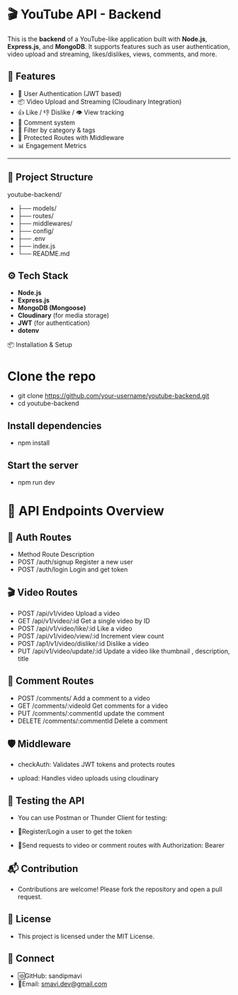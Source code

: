 # 🎬 YouTube API - Backend

This is the **backend** of a YouTube-like application built with **Node.js**, **Express.js**, and **MongoDB**. It supports features such as user authentication, video upload and streaming, likes/dislikes, views, comments, and more.
## 🚀 Features

- 🔐 User Authentication (JWT based)
- 📦 Video Upload and Streaming (Cloudinary Integration)
- 👍 Like / 👎 Dislike / 👁 View tracking
- 💬 Comment system
- 🔎 Filter by category & tags
- 🔐 Protected Routes with Middleware
- 📊 Engagement Metrics

---

## 📁 Project Structure
youtube-backend/
- ├── models/
- ├── routes/
- ├── middlewares/
- ├── config/
- ├── .env
- ├── index.js
- └── README.md

## ⚙️ Tech Stack

- **Node.js**
- **Express.js**
- **MongoDB (Mongoose)**
- **Cloudinary** (for media storage)
- **JWT** (for authentication)
- **dotenv**


📦 Installation & Setup

# Clone the repo
- git clone https://github.com/your-username/youtube-backend.git
- cd youtube-backend

## Install dependencies
- npm install



## Start the server
- npm run dev


# 📡  API Endpoints Overview
## 🔐 Auth Routes
- Method	Route	Description
- POST	/auth/signup	Register a new user
- POST	/auth/login	Login and get token

## 🎬 Video Routes

- POST	/api/v1/video	Upload a video
- GET	/api/v1/video/:id	Get a single video by ID
- POST	/api/v1/video/like/:id	Like a video
- POST	/api/v1/video/view/:id	Increment view count
- POST /ap1/v1/video/dislike/:id Dislike  a video
- PUT /api/v1/video/update/:id  Update a video like thumbnail , description, title


## 💬 Comment Routes

- POST	/comments/	Add a comment to a video
- GET	/comments/:videoId	Get comments for a video
- PUT /comments/:commentId  update the comment
- DELETE /comments/:commentId  Delete a comment

## 🛡️ Middleware
- checkAuth: Validates JWT tokens and protects routes

- upload: Handles video uploads using cloudinary

## 🧪 Testing the API
- You can use Postman or Thunder Client for testing:

- 📨Register/Login a user to get the token

- 📨Send requests to video or comment routes with Authorization: Bearer <token>

## 📬 Contribution
- Contributions are welcome! Please fork the repository and open a pull request.

## 📄 License
- This project is licensed under the MIT License.

## 🔗 Connect
- 🆔GitHub: sandipmavi
- 📧Email: smavi.dev@gmail.com

